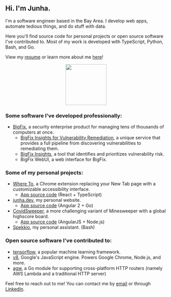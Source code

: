 ## Hi. I'm Junha.

I'm a software engineer based in the Bay Area. I develop web apps, automate tedious things, and do stuff with data.

Here you'll find source code for personal projects or open source software I've contributed to. Most of my work is developed with TypeScript, Python, Bash, and Go.

View my [resume](https://park-junha.github.io/Resume2020/) or learn more about me [here](https://junha.dev)!

<p align="center">
  <img width="128" src="https://github.com/park-junha/park-junha/blob/master/nu.gif">
</p>

### Some software I've developed professionally:
- [BigFix](https://www.hcltechsw.com/wps/portal/products/bigfix/home), a security enterprise product for managing tens of thousands of computers at once.
  - [BigFix Insights for Vulnerability Remediation](https://www.hcltechsw.com/products/bigfix/ivr-home), a unique service that provides a full pipeline from discovering vulnerabilities to remediating them.
  - [BigFix Insights](https://www.hcltechsw.com/products/bigfix/offerings/insights), a tool that identifies and prioritizes vulnerability risk.
  - BigFix WebUI, a web interface for BigFix.

### Some of my personal projects:
- [Where To](https://chrome.google.com/webstore/detail/where-to/kdhcodpjaffhbbphkahnkbllddjihima), a Chrome extension replacing your New Tab page with a customizable accessibility interface.
  - [App source code](https://github.com/park-junha/WhereTo) (React + TypeScript)
- [junha.dev](https://junha.dev), my personal website.
  - [App source code](https://github.com/park-junha/PersonalWebsite) (Angular 2 + Go)
- [CovidSweeper](https://park-junha.github.io/CovidSweeper/), a more challenging variant of Minesweeper with a global highscore board.
  - [App source code](https://github.com/park-junha/CovidSweeper) (AngularJS + Node.js)
- [Spekkio](https://github.com/park-junha/Spekkio), my personal assistant. (Bash)

### Open source software I've contributed to:
- [tensorflow](https://github.com/tensorflow/tensorflow), a popular machine learning framework.
- [v8](https://github.com/v8/v8), Google's JavaScript engine. Powers Google Chrome, Node.js, and more.
- [agw](https://github.com/davyzhang/agw/blob/master/README.md), a Go module for supporting cross-platform HTTP routers (namely AWS Lambda and a traditional HTTP server)

Feel free to reach out to me! You can contact me by [email](mailto:jpark3@scu.edu) or through [LinkedIn](https://www.linkedin.com/in/park-junha/).
